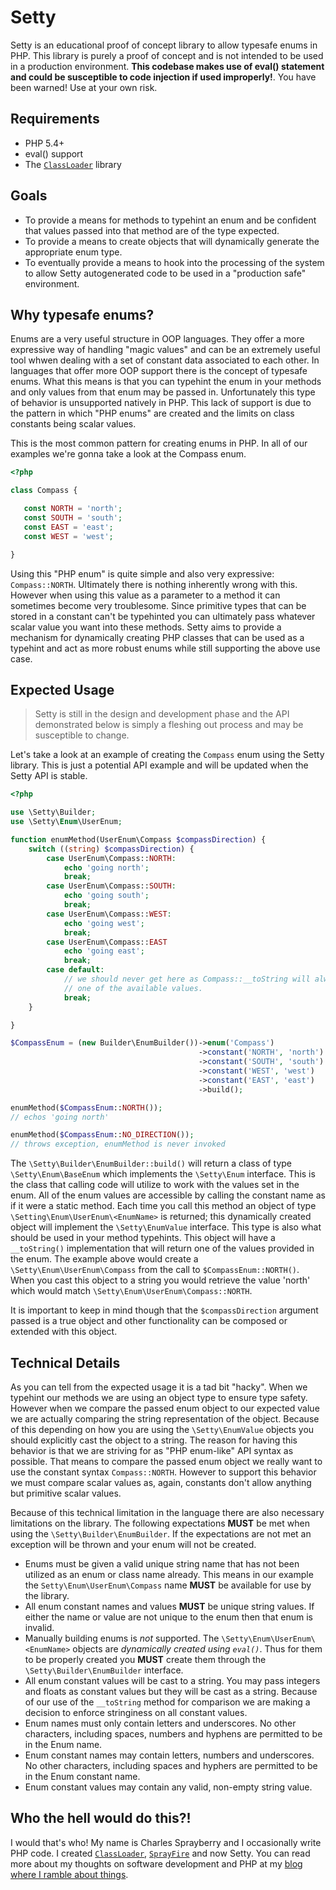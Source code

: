 # Setty

Setty is an educational proof of concept library to allow typesafe enums in PHP. This library is purely a proof of concept and is not intended to be used in a production environment. **This codebase makes use of eval() statement and could be susceptible to code injection if used improperly!**. You have been warned! Use at your own risk.

## Requirements

- PHP 5.4+
- eval() support
- The [`ClassLoader`](http://github.com/cspray/ClassLoader) library

## Goals

- To provide a means for methods to typehint an enum and be confident that values passed into that method are of the type expected.
- To provide a means to create objects that will dynamically generate the appropriate enum type.
- To eventually provide a means to hook into the processing of the system to allow Setty autogenerated code to be used in a "production safe" environment.

## Why typesafe enums?

Enums are a very useful structure in OOP languages. They offer a more expressive way of handling "magic values" and can be an extremely useful tool whwen dealing with a set of constant data associated to each other. In languages that offer more OOP support there is the concept of typesafe enums. What this means is that you can typehint the enum in your methods and only values from that enum may be passed in. Unfortunately this type of behavior is unsupported natively in PHP. This lack of support is due to the pattern in which "PHP enums" are created and the limits on class constants being scalar values.

This is the most common pattern for creating enums in PHP. In all of our examples we're gonna take a look at the Compass enum.

 ```php
<?php

class Compass {

    const NORTH = 'north';
    const SOUTH = 'south';
    const EAST = 'east';
    const WEST = 'west';

}
 ```

Using this "PHP enum" is quite simple and also very expressive: `Compass::NORTH`. Ultimately there is nothing inherently wrong with this. However when using this value as a parameter to a method it can sometimes become very troublesome. Since primitive types that can be stored in a constant can't be typehinted you can ultimately pass whatever scalar value you want into these methods. Setty aims to provide a mechanism for dynamically creating PHP classes that can be used as a typehint and act as more robust enums while still supporting the above use case.

## Expected Usage

> Setty is still in the design and development phase and the API demonstrated below is simply a fleshing out process and may be susceptible to change.

Let's take a look at an example of creating the `Compass` enum using the Setty library. This is just a potential API example and will be updated when the Setty API is stable.

```php
<?php

use \Setty\Builder;
use \Setty\Enum\UserEnum;

function enumMethod(UserEnum\Compass $compassDirection) {
    switch ((string) $compassDirection) {
        case UserEnum\Compass::NORTH:
            echo 'going north';
            break;
        case UserEnum\Compass::SOUTH:
            echo 'going south';
            break;
        case UserEnum\Compass::WEST:
            echo 'going west';
            break;
        case UserEnum\Compass::EAST
            echo 'going east';
            break;
        case default:
            // we should never get here as Compass::__toString will always return
            // one of the available values.
            break;
    }

}

$CompassEnum = (new Builder\EnumBuilder())->enum('Compass')
                                          ->constant('NORTH', 'north')
                                          ->constant('SOUTH', 'south')
                                          ->constant('WEST', 'west')
                                          ->constant('EAST', 'east')
                                          ->build();

enumMethod($CompassEnum::NORTH());
// echos 'going north'

enumMethod($CompassEnum::NO_DIRECTION());
// throws exception, enumMethod is never invoked
```

The `\Setty\Builder\EnumBuilder::build()` will return a class of type `\Setty\Enum\BaseEnum` which implements the `\Setty\Enum` interface. This is the class that calling code will utilize to work with the values set in the enum. All of the enum values are accessible by calling the constant name as if it were a static method. Each time you call this method an object of type `\Setting\Enum\UserEnum\<EnumName>` is returned; this dynamically created object will implement the `\Setty\EnumValue` interface. This type is also what should be used in your method typehints. This object will have a `__toString()` implementation that will return one of the values provided in the enum. The example above would create a `\Setty\Enum\UserEnum\Compass` from the call to `$CompassEnum::NORTH()`. When you cast this object to a string you would retrieve the value 'north' which would match `\Setty\Enum\UserEnum\Compass::NORTH`.

It is important to keep in mind though that the ``$compassDirection`` argument passed is a true object and other functionality can be composed or extended with this object.

## Technical Details

As you can tell from the expected usage it is a tad bit "hacky". When we typehint our methods we are using an object type to ensure type safety. However when we compare the passed enum object to our expected value we are actually comparing the string representation of the object. Because of this depending on how you are using the `\Setty\EnumValue` objects you should explicitly cast the object to a string. The reason for having this behavior is that we are striving for as "PHP enum-like" API syntax as possible. That means to compare the passed enum object we really want to use the constant syntax `Compass::NORTH`. However to support this behavior we must compare scalar values as, again, constants don't allow anything but primitive scalar values.

Because of this technical limitation in the language there are also necessary limitations on the library. The following expectations **MUST** be met when using the `\Setty\Builder\EnumBuilder`. If the expectations are not met an exception will be thrown and your enum will not be created.

- Enums must be given a valid unique string name that has not been utilized as an enum or class name already. This means in our example the `Setty\Enum\UserEnum\Compass` name **MUST** be available for use by the library.
- All enum constant names and values **MUST** be unique string values. If either the name or value are not unique to the enum then that enum is invalid.
- Manually building enums is *not* supported. The `\Setty\Enum\UserEnum\<EnumName>` objects are *dynamically created using `eval()`*. Thus for them to be properly created you **MUST** create them through the `\Setty\Builder\EnumBuilder` interface.
- All enum constant values will be cast to a string. You may pass integers and floats as constant values but they will be cast as a string. Because of our use of the `__toString` method for comparison we are making a decision to enforce stringiness on all constant values.
- Enum names must only contain letters and underscores. No other characters, including spaces, numbers and hyphens are permitted to be in the Enum name.
- Enum constant names may contain letters, numbers and underscores. No other characters, including spaces and hyphers are permitted to be in the Enum constant name.
- Enum constant values may contain any valid, non-empty string value.

## Who the hell would do this?!

I would that's who! My name is Charles Sprayberry and I occasionally write PHP code. I created [`ClassLoader`](http://github.com/cspray/ClassLoader), [`SprayFire`](http://github.com/cspray/SprayFire) and now Setty. You can read more about my thoughts on software development and PHP at my [blog where I ramble about things](http://cspray.github.io).
